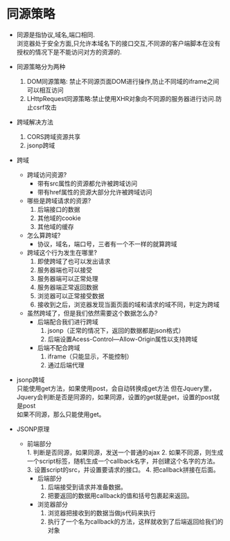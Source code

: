 # 同源策略
* 同源是指协议,域名,端口相同.  
浏览器处于安全方面,只允许本域名下的接口交互,不同源的客户端脚本在没有授权的情况下是不能访问对方的资源的.

* 同源策略分为两种
    1. DOM同源策略: 禁止不同源页面DOM进行操作,防止不同域的iframe之间可以相互访问
    2. LHttpRequest同源策略:禁止使用XHR对象向不同源的服务器进行访问.防止csrf攻击
* 跨域解决方法
    1. CORS跨域资源共享 
    2. jsonp跨域 

* 跨域
    * 跨域访问资源?
        * 带有src属性的资源都允许被跨域访问
        * 带有href属性的资源大部分允许被跨域访问
    * 哪些是跨域请求的资源?
        1. 后端接口的数据
        2. 其他域的cookie
        3. 其他域的缓存
    * 怎么算跨域?
        * 协议，域名，端口号，三者有一个不一样的就算跨域
    * 跨域这个行为发生在哪里?
        1. 即使跨域了也可以发出请求
        2. 服务器端也可以接受
        3. 服务器端可以正常处理
        4. 服务器端正常返回数据
        5. 浏览器可以正常接受数据
        6. 接收到之后，浏览器发现当面页面的域和请求的域不同，判定为跨域  
    * 虽然跨域了，但是我们依然需要这个数据怎么办?
        * 后端配合我们进行跨域
            1. jsonp（正常的情况下，返回的数据都是json格式）
            2. 后端设置Acess-Control—Allow-Origin属性以支持跨域
        * 后端不配合跨域
            1. iframe（只能显示，不能控制）
            2. 通过后端代理

* jsonp跨域  
    只能使用get方法，如果使用post，会自动转换成get方法
    但在Jquery里，Jquery会判断是否是同源的，如果同源，设置的get就是get，设置的post就是post  
    如果不同源，那么只能使用get。
* JSONP原理  
  * 前端部分  
        1. 判断是否同源，如果同源，发送一个普通的ajax
        2. 如果不同源，则生成一个script标签，随机生成一个callback名字，并创建这个名字的方法。
        3. 设置script的src，并设置要请求的接口。
        4. 把callback拼接在后面。
    * 后端部分
        1. 后端接受到请求并准备数据。
        2. 把要返回的数据用callback的值和括号包裹起来返回。
    * 浏览器部分
        1. 浏览器把接收到的数据当做js代码来执行
        2. 执行了一个名为callback的方法，这样就收到了后端返回给我们的对象           